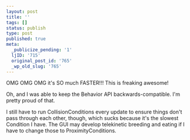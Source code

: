 ```yaml
---
layout: post
title: ''
tags: []
status: publish
type: post
published: true
meta:
  _publicize_pending: '1'
  ljID: '715'
  original_post_id: '765'
  _wp_old_slug: '765'
---
```

OMG OMG OMG it's SO much FASTER!!!  This is freaking awesome!

Oh, and I was able to keep the Behavior API backwards-compatible.  I'm pretty proud of that.

I still have to run CollisionConditions every update to ensure things don't pass through each other, though, which sucks because it's the slowest Condition I have.  The GUI may develop telekinetic breeding and eating if I have to change those to ProximityConditions.
